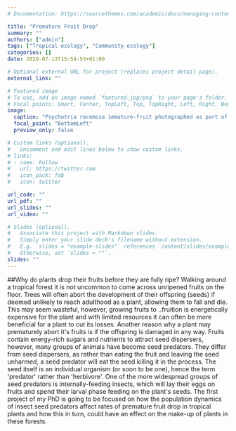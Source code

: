 ```yaml
---
# Documentation: https://sourcethemes.com/academic/docs/managing-content/

title: "Premature Fruit Drop"
summary: ""
authors: ["admin"]
tags: ["Tropical ecology", "Community ecology"]
categories: []
date: 2020-07-13T15:54:53+01:00

# Optional external URL for project (replaces project detail page).
external_link: ""

# Featured image
# To use, add an image named `featured.jpg/png` to your page's folder.
# Focal points: Smart, Center, TopLeft, Top, TopRight, Left, Right, BottomLeft, Bottom, BottomRight.
image:
  caption: "Psychotria racemosa immature-fruit photographed as part of STRI's Environmental Science Program. Creator: Steven Paton, Source: [STRI](https://biogeodb.stri.si.edu/bioinformatics/dfm/metas/view/10045)"
  focal_point: "BottomLeft"
  preview_only: false

# Custom links (optional).
#   Uncomment and edit lines below to show custom links.
# links:
# - name: Follow
#   url: https://twitter.com
#   icon_pack: fab
#   icon: twitter

url_code: ""
url_pdf: ""
url_slides: ""
url_video: ""

# Slides (optional).
#   Associate this project with Markdown slides.
#   Simply enter your slide deck's filename without extension.
#   E.g. `slides = "example-slides"` references `content/slides/example-slides.md`.
#   Otherwise, set `slides = ""`.
slides: ""
---
```


##Why do plants drop their fruits before they are fully ripe?
Walking around a tropical forest it is not uncommon to come across unripened fruits on the floor. Trees will often abort the development of their offspring (seeds) if deemed unlikely to reach adulthood as a plant, allowing them to fall and die. This may seem wasteful, however, growing fruits to ..fruition is energetically expensive for the plant and with limited resources it can often be more beneficial for a plant to cut its losses.
Another reason why a plant may prematurely abort it's fruits is if the offspring is damaged in any way. Fruits contain energy-rich sugars and nutrients to attract seed dispersers, however, many groups of animals have become seed predators. They differ from seed dispersers, as rather than eating the fruit and leaving the seed unharmed, a seed predator will eat the seed killing it in the process. The seed itself is an individual organism (or soon to be one), hence the term 'predator' rather than 'herbivore'.
One of the more widespread groups of seed predators is internally-feeding insects, which will lay their eggs on fruits and spend their larval phase feeding on the plant's seeds.
The first project of my PhD is going to be focused on how the population dynamics of insect seed predators affect rates of premature fruit drop in tropical plants and how this in turn, could have an effect on the make-up of plants in these forests.
